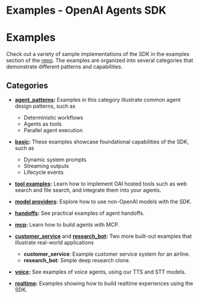 # Examples - OpenAI Agents SDK

# Examples

Check out a variety of sample implementations of the SDK in the examples section of the [repo](). The examples are organized into several categories that demonstrate different patterns and capabilities.

## Categories

*   **[agent\_patterns]():** Examples in this category illustrate common agent design patterns, such as
    
    *   Deterministic workflows
    *   Agents as tools
    *   Parallel agent execution
*   **[basic]():** These examples showcase foundational capabilities of the SDK, such as
    
    *   Dynamic system prompts
    *   Streaming outputs
    *   Lifecycle events
*   **[tool examples]():** Learn how to implement OAI hosted tools such as web search and file search, and integrate them into your agents.
    
*   **[model providers]():** Explore how to use non-OpenAI models with the SDK.
    
*   **[handoffs]():** See practical examples of agent handoffs.
    
*   **[mcp]():** Learn how to build agents with MCP.
    
*   **[customer\_service]()** and **[research\_bot]():** Two more built-out examples that illustrate real-world applications
    
    *   **customer\_service**: Example customer service system for an airline.
    *   **research\_bot**: Simple deep research clone.
*   **[voice]():** See examples of voice agents, using our TTS and STT models.
    
*   **[realtime]():** Examples showing how to build realtime experiences using the SDK.

